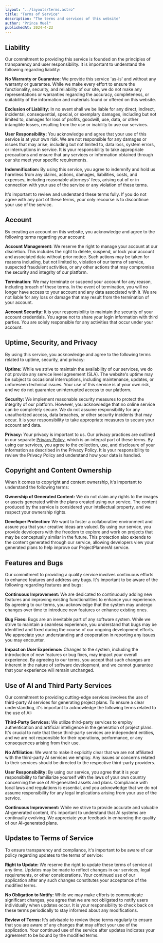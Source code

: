 ```yaml
---
layout: "../layouts/terms.astro"
title: "Terms of Service"
description: "The terms and services of this website"
author: "Prince Muel"
publishedAt: 2024-4-23
---
```


## Liability

Our commitment to providing this service is founded on the principles of
transparency and user responsibility. It is important to understand the
following regarding liability:

**No Warranty or Guarantee:** We provide this service &apos;as-is&apos;
and without any warranty or guarantee. While we make every effort to ensure the functionality,
security, and reliability of our site, we do not make any representations or warranties
regarding the accuracy, completeness, or suitability of the information and materials
found or offered on this website.

**Exclusion of Liability:** In no event shall we be liable for any direct,
indirect, incidental, consequential, special, or exemplary damages, including but
not limited to, damages for loss of profits, goodwill, use, data, or other intangible
losses, resulting from the use or inability to use our services.

**User Responsibility:** You acknowledge and agree that your use of this
service is at your own risk. We are not responsible for any damages or issues that
may arise, including but not limited to, data loss, system errors, or interruptions
in service. It is your responsibility to take appropriate precautions and ensure
that any services or information obtained through our site meet your specific requirements.

**Indemnification:** By using this service, you agree to indemnify and hold
us harmless from any claims, actions, damages, liabilities, costs, and expenses,
including reasonable attorneys&apos; fees, arising out of or in connection with your
use of the service or any violation of these terms.

It&apos;s important to review and understand these terms fully. If you
do not agree with any part of these terms, your only recourse is to
discontinue your use of the service.

## Account

By creating an account on this website, you acknowledge and agree to the
following terms regarding your account:

**Account Management:** We reserve the right to manage your account at our
discretion. This includes the right to delete, suspend, or lock your account and
associated data without prior notice. Such actions may be taken for reasons including,
but not limited to, violation of our terms of service, suspected fraudulent activities,
or any other actions that may compromise the security and integrity of our platform.

**Termination:** We may terminate or suspend your account for any reason,
including breach of these terms. In the event of termination, you will no longer
have access to your account and any data associated with it. We are not liable for
any loss or damage that may result from the termination of your account.

**Account Security:** It is your responsibility to maintain the security
of your account credentials. You agree not to share your login information with third
parties. You are solely responsible for any activities that occur under your account.

## Uptime, Security, and Privacy

By using this service, you acknowledge and agree to the following terms
related to uptime, security, and privacy:

**Uptime:** While we strive to maintain the availability of our services,
we do not provide any service level agreement (SLA). The website&apos;s uptime may
be subject to occasional interruptions, including maintenance, updates, or unforeseen
technical issues. Your use of this service is at your own risk, and we do not guarantee
uninterrupted access to our platform.

**Security:** We implement reasonable security measures to protect the integrity
of our platform. However, you acknowledge that no online service can be completely
secure. We do not assume responsibility for any unauthorized access, data breaches,
or other security incidents that may occur. It is your responsibility to take appropriate
measures to secure your account and data.

**Privacy:** Your privacy is important to us. Our privacy practices are
outlined in our separate [Privacy Policy](/privacy-policy), which is an integral part of these terms. By using our services, you agree to the
collection, use, and disclosure of your information as described in the Privacy Policy.
It is your responsibility to review the Privacy Policy and understand how your data
is handled.

## Copyright and Content Ownership

When it comes to copyright and content ownership, it&apos;s important to
understand the following terms:

**Ownership of Generated Content:** We do not claim any rights to the images
or assets generated within the plans created using our service. The content produced
by the service is considered your intellectual property, and we respect your ownership
rights.

**Developer Protection:** We want to foster a collaborative environment
and assure you that your creative ideas are valued. By using our service, you provide
developers with the freedom to explore and work on projects that may be conceptually
similar in the future. This protection also extends to the content generated through
our service, allowing developers view your generated plans to help improve our ProjectPlannerAI
service.

## Features and Bugs

Our commitment to providing a quality service involves continuous
efforts to enhance features and address any bugs. It&apos;s important to
be aware of the following regarding features and bugs:

**Continuous Improvement:** We are dedicated to continuously adding new
features and improving existing functionalities to enhance your experience. By agreeing
to our terms, you acknowledge that the system may undergo changes over time to introduce
new features or enhance existing ones.

**Bug Fixes:** Bugs are an inevitable part of any software system. While
we strive to maintain a seamless experience, you understand that bugs may be identified
and fixed during the course of our ongoing development efforts. We appreciate your
understanding and cooperation in reporting any issues you may encounter.

**Impact on User Experience:** Changes to the system, including the introduction
of new features or bug fixes, may impact your overall experience. By agreeing to
our terms, you accept that such changes are inherent in the nature of software development,
and we cannot guarantee that your experience will remain unchanged.

## Use of AI and Third Party Services

Our commitment to providing cutting-edge services involves the use of
third-party AI services for generating project plans. To ensure a clear
understanding, it&apos;s important to acknowledge the following terms
related to the use of AI:

**Third-Party Services:** We utilize third-party services to employ authentication
and artificial intelligence in the generation of project plans. It&apos;s crucial
to note that these third-party services are independent entities, and we are not
responsible for their operations, performance, or any consequences arising from their
use.

**No Affiliation:** We want to make it explicitly clear that we are not
affiliated with the third-party AI services we employ. Any issues or concerns related
to their services should be directed to the respective third-party providers.

**User Responsibility:** By using our service, you agree that it is your
responsibility to familiarize yourself with the laws of your own country concerning
the use of AI-generated assets and plans. Compliance with local laws and regulations
is essential, and you acknowledge that we do not assume responsibility for any legal
implications arising from your use of the service.

**Continuous Improvement:** While we strive to provide accurate and valuable
AI-generated content, it&apos;s important to understand that AI systems are continually
evolving. We appreciate your feedback in enhancing the quality of our AI-generated
plans.

## Updates to Terms of Service

To ensure transparency and compliance, it&apos;s important to be aware
of our policy regarding updates to the terms of service:

**Right to Update:** We reserve the right to update these terms of service
at any time. Updates may be made to reflect changes in our services, legal requirements,
or other considerations. Your continued use of our application after any such changes
constitutes your acceptance of the modified terms.

**No Obligation to Notify:** While we may make efforts to communicate significant
changes, you agree that we are not obligated to notify users individually when updates
occur. It is your responsibility to check back on these terms periodically to stay
informed about any modifications.

**Review of Terms:** It&apos;s advisable to review these terms regularly
to ensure that you are aware of any changes that may affect your use of the application.
Your continued use of the service after updates indicates your agreement to be bound
by the modified terms.
